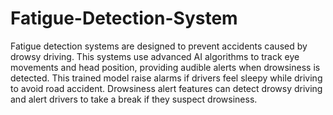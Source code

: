 # Fatigue-Detection-System
Fatigue detection systems are designed to prevent accidents caused by drowsy driving. 
This systems use advanced AI algorithms to track eye movements and head position, providing audible alerts when drowsiness is detected.
This trained model raise alarms if drivers feel sleepy while driving to avoid road accident.
Drowsiness alert features can detect drowsy driving and alert drivers to take a break if they suspect drowsiness.
